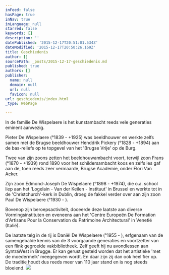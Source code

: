 ```yaml
---
inFeed: false
hasPage: true
inNav: true
inLanguage: null
starred: false
keywords: []
description: ''
datePublished: '2015-12-17T20:51:01.534Z'
dateModified: '2015-12-17T20:50:26.169Z'
title: Geschiedenis
author: []
sourcePath: _posts/2015-12-17-geschiedenis.md
published: true
authors: []
publisher:
  name: null
  domain: null
  url: null
  favicon: null
url: geschiedenis/index.html
_type: WebPage

---
```

In de familie De Wispelaere is het kunstambacht reeds vele generaties eminent aanwezig. 

Pieter De Wispelaere (°1839 - +1925) was beeldhouwer en werkte zelfs samen met de Brugse beeldhouwer Henddrik Pickery (°1828 - +1894) aan de bas-reliefs op te topgevel van het 'Brugse Vrije' op de Burg. 

Twee van zijn zoons zetten het beeldhouwambacht voort, terwijl zoon Frans (°1870 - +1939) rond 1890 voor het schildersambacht koos en zelfs les gaf aan de, toen reeds zeer vermaarde, Brugse Academie, onder Flori Van Acker. 

Zijn zoon Edmond-Joseph De Wispelaere (°1898 - +1974), die o.a. school liep aan het 'Logelain - Van der Keilen - Instituut' in Brussel en werkte tot in de 'Christchurch'-kerk in Dublin, droeg de fakkel verder over aan zijn zoon Paul De Wispelaere (°1930 - ). 

Bovenop zijn beroepsactiviteit, doceerde deze laatste aan diverse Vormingsinstituten en eveneens aan het 'Centre Europeën De Formation d'Artisans Pour la Conservation du Patrimoine Architectural' in Venetië (Italië). 

De laatste telg in de rij is Daniël De Wispelaere (°1955 - ), erfgenaam van de samengebalde kennis van de 3 voorgaande generaties en voortzetter van een flink gegroeide vakbibliotheek. Zelf geeft hij nu avondlessen aan SyntraWest in Brugge. Er kan gerust gesteld worden dat het artistieke 'met de moedermelk' meegegeven wordt. En daar zijn zij dan ook heel fier op. De traditie houdt dus reeds meer van 110 jaar stand en is nog steeds bloeiend.
![](https://the-grid-user-content.s3-us-west-2.amazonaws.com/a6188350-aa99-4e65-9b5d-35c197e87277.jpg)